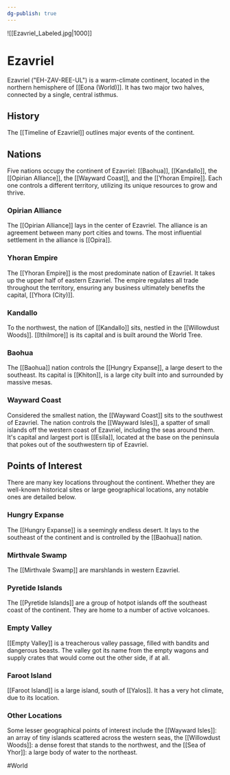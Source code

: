 ```yaml
---
dg-publish: true
---
```


![[Ezavriel_Labeled.jpg|1000]]

# Ezavriel
Ezavriel ("EH-ZAV-REE-UL") is a warm-climate continent, located in the northern hemisphere of [[Eona (World)]]. It has two major two halves, connected by a single, central isthmus. 

## History
The [[Timeline of Ezavriel]] outlines major events of the continent. 

## Nations
Five nations occupy the continent of Ezavriel: [[Baohua]], [[Kandallo]], the [[Opirian Alliance]], the [[Wayward Coast]], and the [[Yhoran Empire]]. Each one controls a different territory, utilizing its unique resources to grow and thrive. 

### Opirian Alliance
The [[Opirian Alliance]] lays in the center of Ezavriel. The alliance is an agreement between many port cities and towns. The most influential settlement in the alliance is [[Opira]].

### Yhoran Empire
The [[Yhoran Empire]] is the most predominate nation of Ezavriel. It takes up the upper half of eastern Ezavriel. The empire regulates all trade throughout the territory, ensuring any business ultimately benefits the capital, [[Yhora (City)]].

### Kandallo
To the northwest, the nation of [[Kandallo]] sits, nestled in the [[Willowdust Woods]]. [[Ithilmore]] is its capital and is built around the World Tree.

### Baohua
The [[Baohua]] nation controls the [[Hungry Expanse]], a large desert to the southeast. Its capital is [[Khiton]], is a large city built into and surrounded by massive mesas. 

### Wayward Coast
Considered the smallest nation, the [[Wayward Coast]] sits to the southwest of Ezavriel. The nation controls the [[Wayward Isles]], a spatter of small islands off the western coast of Ezavriel, including the seas around them. It's capital and largest port is [[Esila]], located at the base on the peninsula that pokes out of the southwestern tip of Ezavriel. 

## Points of Interest
There are many key locations throughout the continent. Whether they are well-known historical sites or large geographical locations, any notable ones are detailed below. 

### Hungry Expanse
The [[Hungry Expanse]] is a seemingly endless desert. It lays to the southeast of the continent and is controlled by the [[Baohua]] nation.

### Mirthvale Swamp
The [[Mirthvale Swamp]] are marshlands in western Ezavriel. 

### Pyretide Islands
The [[Pyretide Islands]] are a group of hotpot islands off the southeast coast of the continent. They are home to a number of active volcanoes. 

### Empty Valley
[[Empty Valley]] is a treacherous valley passage, filled with bandits and dangerous beasts. The valley got its name from the empty wagons and supply crates that would come out the other side, if at all. 

### Faroot Island
[[Faroot Island]] is a large island, south of [[Yalos]]. It has a very hot climate, due to its location. 

### Other Locations
Some lesser geographical points of interest include the [[Wayward Isles]]: an array of tiny islands scattered across the western seas, the [[Willowdust Woods]]: a dense forest that stands to the northwest, and the [[Sea of Yhor]]: a large body of water to the northeast. 

#World